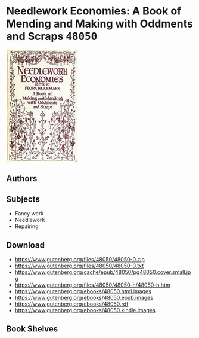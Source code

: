 # Needlework Economies: A Book of Mending and Making with Oddments and Scraps <kbd>48050</kbd>

![](./cover.medium.jpg "")

## Authors



## Subjects


 - Fancy work
 - Needlework
 - Repairing

## Download


 - https://www.gutenberg.org/files/48050/48050-0.zip
 - https://www.gutenberg.org/files/48050/48050-0.txt
 - https://www.gutenberg.org/cache/epub/48050/pg48050.cover.small.jpg
 - https://www.gutenberg.org/files/48050/48050-h/48050-h.htm
 - https://www.gutenberg.org/ebooks/48050.html.images
 - https://www.gutenberg.org/ebooks/48050.epub.images
 - https://www.gutenberg.org/ebooks/48050.rdf
 - https://www.gutenberg.org/ebooks/48050.kindle.images

## Book Shelves


